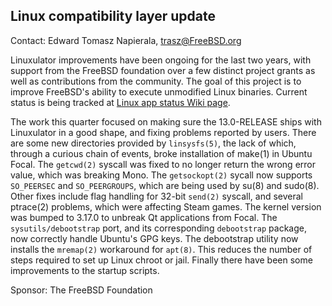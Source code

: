 ## Linux compatibility layer update ##

Contact: Edward Tomasz Napierala, <trasz@FreeBSD.org>

Linuxulator improvements have been ongoing for the last two years,
with support from the FreeBSD foundation over a few distinct project
grants as well as contributions from the community.
The goal of this project is to improve FreeBSD's ability to execute
unmodified Linux binaries.
Current status is being tracked at [Linux app status Wiki page](https://wiki.freebsd.org/LinuxApps).

The work this quarter focused on making sure the 13.0-RELEASE ships
with Linuxulator in a good shape, and fixing problems reported by
users.  There are some new directories provided by `linsysfs(5)`,
the lack of which, through a curious chain of events, broke
installation of make(1) in Ubuntu Focal.  The `getcwd(2)` syscall
was fixed to no longer return the wrong error value, which was
breaking Mono.  The `getsockopt(2)` sycall now supports `SO_PEERSEC`
and `SO_PEERGROUPS`, which are being used by su(8) and sudo(8).
Other fixes include flag handling for 32-bit `send(2)` syscall, and
several ptrace(2) problems, which were affecting Steam games.  The
kernel version was bumped to 3.17.0 to unbreak Qt applications from
Focal.  The `sysutils/debootstrap` port, and its corresponding
`debootstrap` package, now correctly handle Ubuntu's GPG keys.  The
debootstrap utility now installs the `mremap(2)` workaround for
`apt(8)`.  This reduces the number of steps required to set up Linux
chroot or jail.  Finally there have been some improvements to the
startup scripts.

Sponsor: The FreeBSD Foundation
